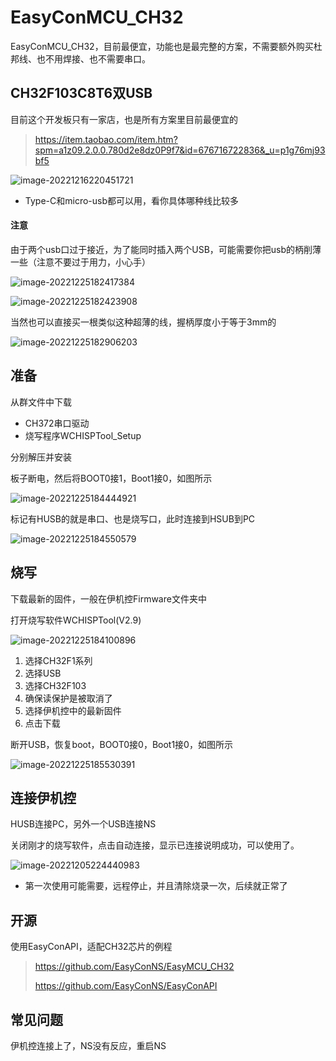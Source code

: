 # EasyConMCU_CH32

EasyConMCU_CH32，目前最便宜，功能也是最完整的方案，不需要额外购买杜邦线、也不用焊接、也不需要串口。



## CH32F103C8T6双USB

目前这个开发板只有一家店，也是所有方案里目前最便宜的

> https://item.taobao.com/item.htm?spm=a1z09.2.0.0.780d2e8dz0P9f7&id=676716722836&_u=p1g76mj93bf5



![image-20221216220451721](http://img.elmagnifico.tech:9514/static/upload/elmagnifico/202212162204792.png)

- Type-C和micro-usb都可以用，看你具体哪种线比较多



#### 注意

由于两个usb口过于接近，为了能同时插入两个USB，可能需要你把usb的柄削薄一些（注意不要过于用力，小心手）

![image-20221225182417384](http://img.elmagnifico.tech:9514/static/upload/elmagnifico/202212251824558.png)

![image-20221225182423908](http://img.elmagnifico.tech:9514/static/upload/elmagnifico/202212251824005.png)

当然也可以直接买一根类似这种超薄的线，握柄厚度小于等于3mm的

![image-20221225182906203](http://img.elmagnifico.tech:9514/static/upload/elmagnifico/202212251829244.png)



## 准备

从群文件中下载

- CH372串口驱动
- 烧写程序WCHISPTool_Setup

分别解压并安装

板子断电，然后将BOOT0接1，Boot1接0，如图所示

![image-20221225184444921](http://img.elmagnifico.tech:9514/static/upload/elmagnifico/202212251844048.png)

标记有HUSB的就是串口、也是烧写口，此时连接到HSUB到PC

![image-20221225184550579](http://img.elmagnifico.tech:9514/static/upload/elmagnifico/202212251845628.png)



## 烧写

下载最新的固件，一般在伊机控Firmware文件夹中

打开烧写软件WCHISPTool(V2.9)

![image-20221225184100896](http://img.elmagnifico.tech:9514/static/upload/elmagnifico/202212251841941.png)

1. 选择CH32F1系列
2. 选择USB
3. 选择CH32F103
4. 确保读保护是被取消了
5. 选择伊机控中的最新固件
6. 点击下载



断开USB，恢复boot，BOOT0接0，Boot1接0，如图所示

![image-20221225185530391](http://img.elmagnifico.tech:9514/static/upload/elmagnifico/202212251855488.png)



## 连接伊机控

HUSB连接PC，另外一个USB连接NS

关闭刚才的烧写软件，点击自动连接，显示已连接说明成功，可以使用了。

![image-20221205224440983](http://img.elmagnifico.tech:9514/static/upload/elmagnifico/202212052244036.png)

- 第一次使用可能需要，远程停止，并且清除烧录一次，后续就正常了





## 开源

使用EasyConAPI，适配CH32芯片的例程

> https://github.com/EasyConNS/EasyMCU_CH32
>
> https://github.com/EasyConNS/EasyConAPI



## 常见问题

伊机控连接上了，NS没有反应，重启NS
